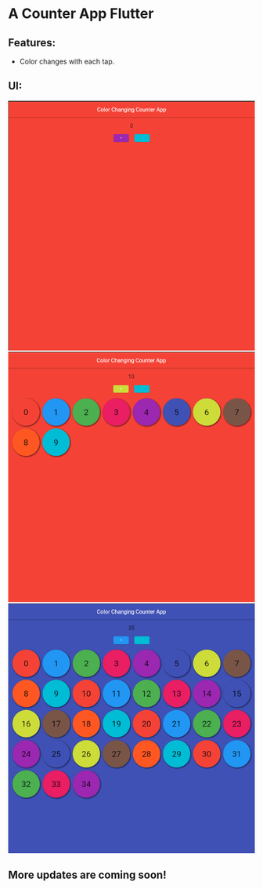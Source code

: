 # A Counter App Flutter

## Features:
- Color changes with each tap.

## UI:
<p align="left"> <img src="assets/UI/UI01.png"> <img src="assets/UI/UI02.png"> <img src="assets/UI/UI03.png"></p>

## More updates are coming soon!